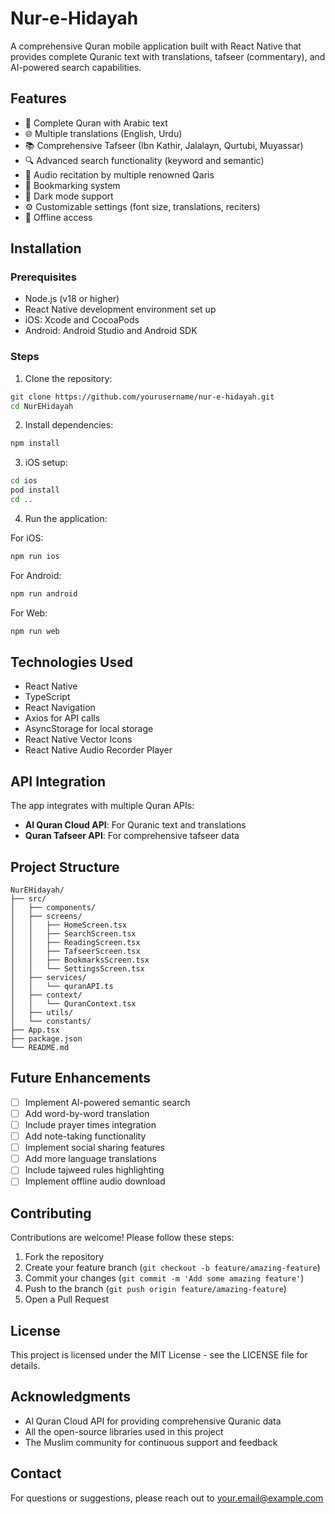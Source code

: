 # Nur-e-Hidayah

A comprehensive Quran mobile application built with React Native that provides complete Quranic text with translations, tafseer (commentary), and AI-powered search capabilities.

## Features

- 📖 Complete Quran with Arabic text
- 🌐 Multiple translations (English, Urdu)
- 📚 Comprehensive Tafseer (Ibn Kathir, Jalalayn, Qurtubi, Muyassar)
- 🔍 Advanced search functionality (keyword and semantic)
- 🎵 Audio recitation by multiple renowned Qaris
- 🔖 Bookmarking system
- 🌙 Dark mode support
- ⚙️ Customizable settings (font size, translations, reciters)
- 📱 Offline access

## Installation

### Prerequisites

- Node.js (v18 or higher)
- React Native development environment set up
- iOS: Xcode and CocoaPods
- Android: Android Studio and Android SDK

### Steps

1. Clone the repository:
```bash
git clone https://github.com/yourusername/nur-e-hidayah.git
cd NurEHidayah
```

2. Install dependencies:
```bash
npm install
```

3. iOS setup:
```bash
cd ios
pod install
cd ..
```

4. Run the application:

For iOS:
```bash
npm run ios
```

For Android:
```bash
npm run android
```

For Web:
```bash
npm run web
```

## Technologies Used

- React Native
- TypeScript
- React Navigation
- Axios for API calls
- AsyncStorage for local storage
- React Native Vector Icons
- React Native Audio Recorder Player

## API Integration

The app integrates with multiple Quran APIs:

- **Al Quran Cloud API**: For Quranic text and translations
- **Quran Tafseer API**: For comprehensive tafseer data

## Project Structure

```
NurEHidayah/
├── src/
│   ├── components/
│   ├── screens/
│   │   ├── HomeScreen.tsx
│   │   ├── SearchScreen.tsx
│   │   ├── ReadingScreen.tsx
│   │   ├── TafseerScreen.tsx
│   │   ├── BookmarksScreen.tsx
│   │   └── SettingsScreen.tsx
│   ├── services/
│   │   └── quranAPI.ts
│   ├── context/
│   │   └── QuranContext.tsx
│   ├── utils/
│   └── constants/
├── App.tsx
├── package.json
└── README.md
```

## Future Enhancements

- [ ] Implement AI-powered semantic search
- [ ] Add word-by-word translation
- [ ] Include prayer times integration
- [ ] Add note-taking functionality
- [ ] Implement social sharing features
- [ ] Add more language translations
- [ ] Include tajweed rules highlighting
- [ ] Implement offline audio download

## Contributing

Contributions are welcome! Please follow these steps:

1. Fork the repository
2. Create your feature branch (`git checkout -b feature/amazing-feature`)
3. Commit your changes (`git commit -m 'Add some amazing feature'`)
4. Push to the branch (`git push origin feature/amazing-feature`)
5. Open a Pull Request

## License

This project is licensed under the MIT License - see the LICENSE file for details.

## Acknowledgments

- Al Quran Cloud API for providing comprehensive Quranic data
- All the open-source libraries used in this project
- The Muslim community for continuous support and feedback

## Contact

For questions or suggestions, please reach out to [your.email@example.com](mailto:your.email@example.com)
